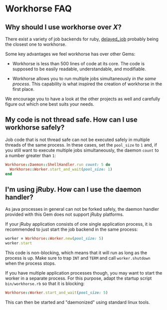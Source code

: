 # Workhorse FAQ

## Why should I use workhorse over *X*?

There exist a variety of job backends for ruby,
[delayed_job](https://github.com/collectiveidea/delayed_job) probably being the
closest one to workhorse.

Some key advantages we feel workhorse has over other Gems:

- Workhorse is less than 500 lines of code at its core. The code is supposed to
  be easily readable, understandable, and modifiable.

- Workhorse allows you to run multiple jobs simultaneously *in the same
  process*.
  This capability is what inspired the creation of workhorse in the first place.

We encourage you to have a look at the other projects as well and carefully
figure out which one best suits your needs.

## My code is not thread safe. How can I use workhorse safely?

Job code that is not thread safe can not be executed safely in multiple threads
of the same process. In these cases, set the `pool_size` to `1` and, if you
still want to execute multiple jobs simultaneously, the daemon `count` to a
number greater than `1`:

```ruby
Workhorse::Daemon::ShellHandler.run count: 5 do
  Workhorse::Worker.start_and_wait(pool_size: 1)
end
```

## I'm using jRuby. How can I use the daemon handler?

As java processes in general can not be forked safely, the daemon handler
provided with this Gem does not support jRuby platforms.

If your jRuby application consists of one single application process, it is
recommended to just start the job backend in the same process:

```ruby
worker = Workhorse::Worker.new(pool_size: 5)
worker.start
```

This code is non-blocking, which means that it will run as long as the process
is up. Make sure to trap `INT` and `TERM` and call `worker.shutdown` when the
process stops.

If you have multiple application processes though, you may want to start the
worker in a separate process. For this purpose, adapt the startup script
`bin/workhorse.rb` so that it is blocking:

```ruby
Workhorse::Worker.start_and_wait(pool_size: 5)
```

This can then be started and "daemonized" using standard linux tools.
